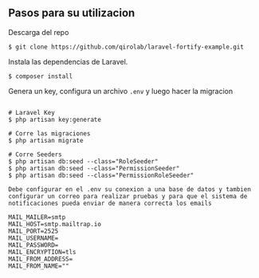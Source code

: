 ## Pasos para su utilizacion

Descarga del repo
```shell
$ git clone https://github.com/qirolab/laravel-fortify-example.git
```

Instala las dependencias de Laravel.
```shell
$ composer install
```

Genera un key, configura un archivo `.env` y luego hacer la migracion
```shell

# Laravel Key
$ php artisan key:generate

# Corre las migraciones
$ php artisan migrate

# Corre Seeders
$ php artisan db:seed --class="RoleSeeder"
$ php artisan db:seed --class="PermissionSeeder"
$ php artisan db:seed --class="PermissionRoleSeeder"

Debe configurar en el .env su conexion a una base de datos y tambien configurar un correo para realizar pruebas y para que el sistema de notificaciones pueda enviar de manera correcta los emails

MAIL_MAILER=smtp
MAIL_HOST=smtp.mailtrap.io
MAIL_PORT=2525
MAIL_USERNAME=
MAIL_PASSWORD=
MAIL_ENCRYPTION=tls
MAIL_FROM_ADDRESS=
MAIL_FROM_NAME=""

```
